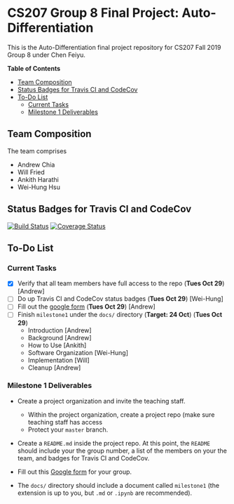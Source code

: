 # CS207 Group 8 Final Project: Auto-Differentiation

This is the Auto-Differentiation final project repository for CS207 Fall 2019 Group 8 under Chen Feiyu.

<!-- START doctoc generated TOC please keep comment here to allow auto update -->
<!-- DON'T EDIT THIS SECTION, INSTEAD RE-RUN doctoc TO UPDATE -->
**Table of Contents**

- [Team Composition](#team-composition)
- [Status Badges for Travis CI and CodeCov](#status-badges-for-travis-ci-and-codecov)
- [To-Do List](#to-do-list)
  - [Current Tasks](#current-tasks)
  - [Milestone 1 Deliverables](#milestone-1-deliverables)

<!-- END doctoc generated TOC please keep comment here to allow auto update -->

## Team Composition

The team comprises

+ Andrew Chia
+ Will Fried
+ Ankith Harathi 
+ Wei-Hung Hsu

## Status Badges for Travis CI and CodeCov
[![Build Status](https://travis-ci.org/CS207-Feiyu-Group8/cs207-FinalProject.svg?branch=master)](https://travis-ci.org/CS207-Feiyu-Group8/cs207-FinalProject)
[![Coverage Status](https://codecov.io/gh/CS207-Feiyu-Group8/cs207-FinalProject/branch/master/graph/badge.svg)](https://codecov.io/gh/CS207-Feiyu-Group8/cs207-FinalProject)

## To-Do List

### Current Tasks

- [x] Verify that all team members have full access to the repo (**Tues Oct 29**) [Andrew]
- [ ] Do up Travis CI and CodeCov status badges (**Tues Oct 29**) [Wei-Hung]
- [ ] Fill out the [google form](https://docs.google.com/forms/d/e/1FAIpQLSe1pI1Cy0T-ln4niL8O4paK75yFdDiy9B7t8Ze8U3l-t6iyIQ/viewform) (**Tues Oct 29**) [Andrew]
- [ ] Finish `milestone1` under the `docs/` directory (**Target: 24 Oct**) (**Tues Oct 29**)
  - Introduction [Andrew]
  - Background [Andrew]
  - How to Use [Ankith]
  - Software Organization [Wei-Hung]
  - Implementation [Will]
  - Cleanup [Andrew]

### Milestone 1 Deliverables

- Create a project organization and invite the teaching staff.
  - Within the project organization, create a project repo (make sure teaching staff has access
  - Protect your `master` branch.

- Create a `README.md` inside the project repo. At this point, the `README` should include your the group number, a list of the members on your the team, and badges for Travis CI and CodeCov.

- Fill out this [Google form](https://docs.google.com/forms/d/e/1FAIpQLSe1pI1Cy0T-ln4niL8O4paK75yFdDiy9B7t8Ze8U3l-t6iyIQ/viewform) for your group.

- The `docs/` directory should include a document called `milestone1` (the extension is up to you, but `.md` or `.ipynb` are recommended).
